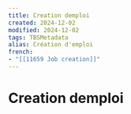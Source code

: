 ```yaml
---
title: Creation demploi
created: 2024-12-02
modified: 2024-12-02
tags: TBSMetadata
alias: Création d'emploi
french:
- "[[11659 Job creation]]"
---
```

# Creation demploi
